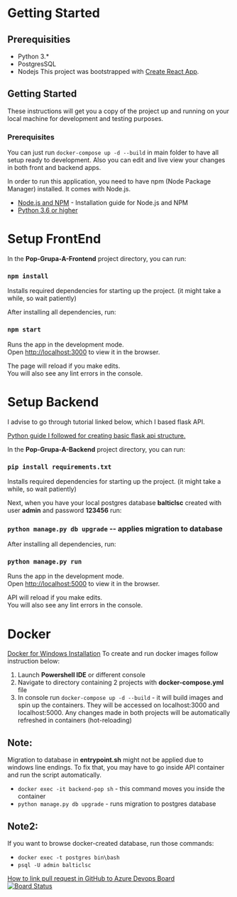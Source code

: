 # Getting Started
## Prerequisities
- Python 3.*
- PostgresSQL
- Nodejs
This project was bootstrapped with [Create React App](https://github.com/facebook/create-react-app).

## Getting Started
These instructions will get you a copy of the project up and running on your local machine for development and testing purposes.

### Prerequisites

You can just run `docker-compose up -d --build` in main folder to have all setup ready to development. Also you can edit and live view your changes in both front and backend apps.

In order to run this application, you need to have npm (Node Package Manager) installed.
It comes with Node.js.

* [Node.js and NPM](https://www.npmjs.com/get-npm) - Installation guide for Node.js and NPM
* [Python 3.6 or higher](https://www.python.org/downloads/release/python-375/)


# Setup FrontEnd
In the **Pop-Grupa-A-Frontend** project directory, you can run:

### `npm install`

Installs required dependencies for starting up the project.
(it might take a while, so wait patiently)

After installing all dependencies, run:

### `npm start`

Runs the app in the development mode.<br>
Open [http://localhost:3000](http://localhost:3000) to view it in the browser.

The page will reload if you make edits.<br>
You will also see any lint errors in the console.

# Setup Backend
I advise to go through tutorial linked below, which I based flask API.

[Python guide I followed for creating basic flask api structure.](https://l.facebook.com/l.php?u=https%3A%2F%2Fwww.freecodecamp.org%2Fnews%2Fstructuring-a-flask-restplus-web-service-for-production-builds-c2ec676de563%2F%3Ffbclid%3DIwAR1LUt_GeIZ06S-Kya47OTK_mrMGPRE2xo6LJbICbOJ2TVn5DePJc5_CjDc&h=AT0mpNo-RsrYWfU6FlDtP0bVP-k7ooMx-7ktWf0M1efelTPkLQJqRDEMV4pdl2KH1z_wzz7gXltFT43cUNviW97zlIL7JTQT0-mRtI6shGUgSxNR3so6p2wh1CQxL_QAmBhS9A)

In the **Pop-Grupa-A-Backend** project directory, you can run:

### `pip install requirements.txt`

Installs required dependencies for starting up the project.
(it might take a while, so wait patiently)

Next, when you have your local postgres database __balticlsc__ created with user __admin__ and password __123456__ run:
### `python manage.py db upgrade` -- applies migration to database

After installing all dependencies, run:

### `python manage.py run`

Runs the app in the development mode.<br>
Open [http://localhost:5000](http://localhost:5000) to view it in the browser.

API  will reload if you make edits.<br>
You will also see any lint errors in the console.

# Docker
[Docker for Windows Installation](https://docs.docker.com/docker-for-windows/install/)
To create and run docker images follow instruction below:
1. Launch **Powershell IDE** or different console
2. Navigate to directory containing 2 projects with **docker-compose.yml** file
3. In console run `docker-compose up -d --build` - it will build images and spin up the containers. They will be accessed on localhost:3000 and localhost:5000. Any changes made in both projects will be automatically refreshed in containers (hot-reloading)
## Note:
Migration to database in __entrypoint.sh__ might not be applied due to windows line endings.
To fix that, you may have to go inside API container and run the script automatically.
- `docker exec -it backend-pop sh` - this command moves you inside the container
- `python manage.py db upgrade` - runs migration to postgres database
## Note2:
If you want to browse docker-created database, run those commands:
- `docker exec -t postgres bin\bash`
- `psql -U admin balticlsc`

[How to link pull request in GitHub to Azure Devops Board](https://docs.microsoft.com/en-us/azure/devops/boards/github/link-to-from-github?view=azure-devops)  
[![Board Status](https://dev.azure.com/popgrupaa/4e25e485-1bc5-4995-b7ba-e037895d93fc/5026bfd1-15a0-451c-8d86-8ba02e2a81c5/_apis/work/boardbadge/c475f19d-f275-4e12-9765-2b8b3332eb38)](https://dev.azure.com/popgrupaa/4e25e485-1bc5-4995-b7ba-e037895d93fc/_boards/board/t/5026bfd1-15a0-451c-8d86-8ba02e2a81c5/Microsoft.RequirementCategory/)
